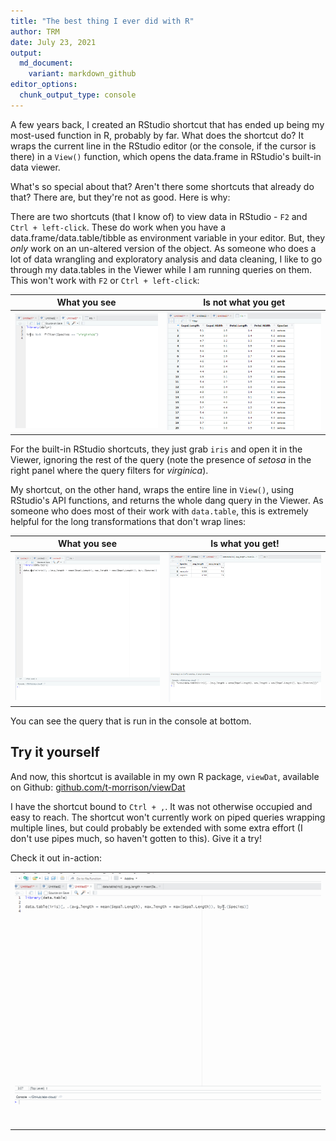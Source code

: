 ```yaml
---
title: "The best thing I ever did with R"
author: TRM
date: July 23, 2021
output:
  md_document:
    variant: markdown_github
editor_options: 
  chunk_output_type: console
---
```


A few years back, I created an RStudio shortcut that has ended up being my most-used function in R, probably by far. What does the shortcut do? It wraps the current line in the RStudio editor (or the console, if the cursor is there) in a `View()` function, which opens the data.frame in RStudio's built-in data viewer.

What's so special about that? Aren't there some shortcuts that already do that? There are, but they're not as good. Here is why:

There are two shortcuts (that I know of) to view data in RStudio - `F2` and `Ctrl + left-click`. These do work when you have a data.frame/data.table/tibble as environment variable in your editor. But, they *only* work on an un-altered version of the object. As someone who does a lot of data wrangling and exploratory analysis and data cleaning, I like to go through my data.tables in the Viewer while I am running queries on them. This won't work with 
`F2` or `Ctrl + left-click`:

What you see             |  Is not what you get
:-------------------------:|:-------------------------:
![what you see](/post-images/rstudio-shortcut/no-2.PNG)  |  ![what you get](/post-images/rstudio-shortcut/no-2_2.PNG)


For the built-in RStudio shortcuts, they just grab `iris` and open it in the Viewer, ignoring the rest of the query (note the presence of *setosa* in the right panel where the query filters for *virginica*).

My shortcut, on the other hand, wraps the entire line in `View()`, using RStudio's API functions, and returns the whole dang query in the Viewer. As someone who does most of their work with `data.table`, this is extremely helpful for the long transformations that don't wrap lines:


What you see             |  Is what you get!
:-------------------------:|:-------------------------:
![what you see](/post-images/rstudio-shortcut/no-3.PNG)  |  ![what you get](/post-images/rstudio-shortcut/no-3_2.PNG)

You can see the query that is run in the console at bottom.

## Try it yourself

And now, this shortcut is available in my own R package, `viewDat`, available on Github: [github.com/t-morrison/viewDat](https://github.com/t-morrison/viewDat)

I have the shortcut bound to `Ctrl + ,`. It was not otherwise occupied and easy to reach. The shortcut won't currently work on piped queries wrapping multiple lines, but could probably be extended with some extra effort (I don't use pipes much, so haven't gotten to this). Give it a try!

Check it out in-action:

<table><tr><td>
    <img src="/post-images/rstudio-shortcut/gif1.gif" />
</td></tr></table>




